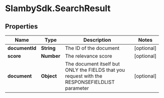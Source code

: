 # SlambySdk.SearchResult

## Properties
Name | Type | Description | Notes
------------ | ------------- | ------------- | -------------
**documentId** | **String** | The ID of the document | [optional] 
**score** | **Number** | The relevance score | [optional] 
**document** | **Object** | The document itself but ONLY the FIELDS that you request with the RESPONSEFIELDLIST parameter | [optional] 



